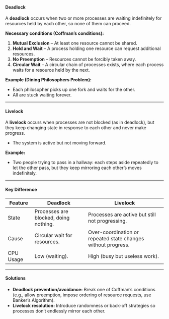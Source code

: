 
#### Deadlock
A **deadlock** occurs when two or more processes are waiting indefinitely for resources held by each other, so none of them can proceed.

**Necessary conditions (Coffman’s conditions):**
1. **Mutual Exclusion** – At least one resource cannot be shared.  
2. **Hold and Wait** – A process holding one resource can request additional resources. 
3. **No Preemption** – Resources cannot be forcibly taken away.  
4. **Circular Wait** – A circular chain of processes exists, where each process waits for a resource held by the next.  

**Example (Dining Philosophers Problem):**
- Each philosopher picks up one fork and waits for the other.  
- All are stuck waiting forever.  

---

#### Livelock
A **livelock** occurs when processes are not blocked (as in deadlock), but they keep changing state in response to each other and never make progress.  
- The system is active but not moving forward.  

**Example:**
- Two people trying to pass in a hallway: each steps aside repeatedly to let the other pass, but they keep mirroring each other’s moves indefinitely.  

---

#### Key Difference
| Feature         | Deadlock | Livelock |
|-----------------|----------|-----------|
| State           | Processes are blocked, doing nothing. | Processes are active but still not progressing. |
| Cause           | Circular wait for resources. | Over-coordination or repeated state changes without progress. |
| CPU Usage       | Low (waiting). | High (busy but useless work). |

---

#### Solutions
- **Deadlock prevention/avoidance:** Break one of Coffman’s conditions (e.g., allow preemption, impose ordering of resource requests, use Banker’s Algorithm).  
- **Livelock resolution:** Introduce randomness or back-off strategies so processes don’t endlessly mirror each other.  
